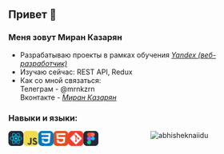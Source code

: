 ## Привет 👋
### Меня зовут **Миран Казарян**

- Разрабатываю проекты в рамках обучения [*Yandex (веб-разработчик)*](https://practicum.yandex.ru/profile/web/)
- Изучаю сейчас: REST API, Redux
- Как со мной связаться:   
Телеграм - @mrnkzrn  
Вконтакте - [*Миран Казарян*](https://vk.com/mrnkzrn)  



### Навыки и языки:
<img align="left" alt="React" width="30px" src="https://github.com/tandpfun/skill-icons/blob/main/icons/React-Dark.svg" />

<img align="left" alt="JavaScript" width="30px" src="https://github.com/tandpfun/skill-icons/blob/main/icons/JavaScript.svg" />

<img align="left" alt="CSS" width="30px" src="https://github.com/tandpfun/skill-icons/blob/main/icons/CSS.svg" />

<img align="left" alt="HTML" width="30px" src="https://github.com/tandpfun/skill-icons/blob/main/icons/HTML.svg" />

<img align="left" alt="Git" width="30px" src="https://github.com/tandpfun/skill-icons/blob/main/icons/Git.svg" />

<img align="left" alt="Figma" width="30px" src="https://github.com/tandpfun/skill-icons/blob/main/icons/Figma-Dark.svg" />

<p align="center"> <img src="https://github-readme-stats.vercel.app/api?username=MiranKazaryan&show_icons=true&theme=gotham" alt="abhisheknaiidu" />
